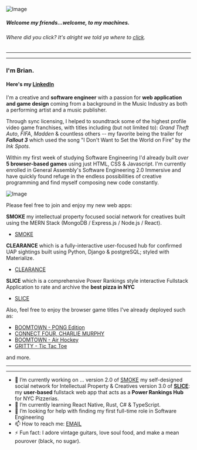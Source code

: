 ![Image](https://i.pinimg.com/originals/92/b1/a5/92b1a50122d10fafad7e9942f4af4c63.gif)

##### Welcome my friends...welcome, to my machines.
###### Where did you _click_? It's alright we told ya where to [click](https://www.linkedin.com/in/bcherchiglia).
***
***
### I'm **Brian**.
#### Here's my [LinkedIn](https://www.linkedin.com/in/bcherchiglia)

<!-- ![Image](https://avatars.githubusercontent.com/u/130800271?v=4) -->

I'm a creative and **software engineer** with a passion for **web application and game design** coming from a background in the Music Industry as both a performing artist and a music publisher. 

Through sync licensing, I helped to soundtrack some of the highest profile video game franchises, with titles including (but not limited to): _Grand Theft Auto_, _FIFA_, _Madden_ & countless others -- my favorite being the trailer for **_Fallout 3_** which used the song "I Don't Want to Set the World on Fire" by _the Ink Spots_.

Within my first week of studying Software Engineering I'd already built _over_ **5 browser-based games** using just HTML, CSS & Javascript. I'm currently enrolled in General Assembly's Software Engineering 2.0 Immersive and have quickly found refuge in the endless possibilities of creative programming and find myself composing new code constantly.

![Image](https://media2.giphy.com/media/jnUIIl07N6KFpHl3DH/giphy.gif?cid=ecf05e47fxvd614005bf7cknw7m9o6cobjw1771uxaxdqmoi&ep=v1_gifs_search&rid=giphy.gif&ct=g)
 
Please feel free to join and enjoy my new web apps: 

**SMOKE** my intellectual property focused social network for creatives built using the MERN Stack (MongoDB / Express.js / Node.js / React).
- [SMOKE](https://smokeapp-4be26bed9b46.herokuapp.com/)

**CLEARANCE** which is a fully-interactive user-focused hub for confirmed UAP sightings built using Python, Django & postgreSQL; styled with Materialize.
- [CLEARANCE](https://clearance-b56453d7410f.herokuapp.com/)

**SLICE** which is a comprehensive Power Rankings style interactive Fullstack Application to rate and archive the **best pizza in NYC**
- [SLICE](https://slice.herokuapp.com/)

Also, feel free to enjoy the browser game titles I've already deployed such as: 
- [BOOMTOWN - PONG Edition](https://boomtownpong.surge.sh/)
- [CONNECT FOUR, CHARLIE MURPHY](https://connect4charliemurphy.surge.sh/)
- [BOOMTOWN - Air Hockey](https://boomtown.surge.sh) 
- [GRITTY - Tic Tac Toe](https://gritty.surge.sh/) 

and more.

***
***

- 🔭 I’m currently working on ... version 2.0 of [SMOKE](https://smokeapp-4be26bed9b46.herokuapp.com/) my self-designed social network for Intellectual Property & Creatives version 3.0 of **[SLICE](https://slice.herokuapp.com)**: my **user-based** fullstack web app that acts as a **Power Rankings Hub** for NYC Pizzerias.
- 🌱 I’m currently learning React Native, Rust, C# & TypeScript.
- 🤔 I’m looking for help with finding my first full-time role in Software Engineering
- 📫 How to reach me: [EMAIL](mailto:b.cherchiglia@gmail.com)
- ⚡ Fun fact: I adore vintage guitars, love soul food, and make a mean pourover (black, no sugar).
